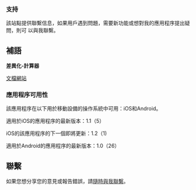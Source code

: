 ### 支持

該站點提供聯繫信息，如果用戶遇到問題，需要新功能或想對我的應用程序提出疑問，則可
以與我聯繫。

## 補語

**差異化-計算器**

[文檔網站](https://www.taketechease.com/differentiation/differentiation-calculator-zh-tw.html)

### 應用程序可用性

該應用程序在以下用於移動設備的操作系統中可用：iOS和Android。

適用於iOS的應用程序的最新版本：1.1（5）

iOS的該應用程序的下一個即將更新：1.2（1)

適用於Android的應用程序的最新版本：1.0（26）

## 聯繫
如果您想分享您的意見或報告錯誤，請[隨時與我聯繫](mailto:i.d.kosinska@gmail.com)。





